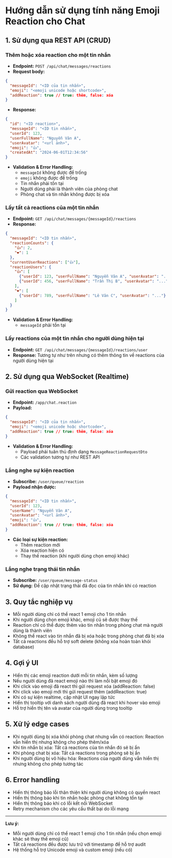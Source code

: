 # Hướng dẫn sử dụng tính năng Emoji Reaction cho Chat

## 1. Sử dụng qua REST API (CRUD)

### Thêm hoặc xóa reaction cho một tin nhắn
- **Endpoint:** `POST /api/chat/messages/reactions`
- **Request body:**
```json
{
  "messageId": "<ID của tin nhắn>",
  "emoji": "<emoji unicode hoặc shortcode>",
  "addReaction": true // true: thêm, false: xóa
}
```
- **Response:**
```json
{
  "id": "<ID reaction>",
  "messageId": "<ID tin nhắn>",
  "userId": 123,
  "userFullName": "Nguyễn Văn A",
  "userAvatar": "<url ảnh>",
  "emoji": "👍",
  "createdAt": "2024-06-01T12:34:56"
}
```
- **Validation & Error Handling:**
  - `messageId` không được để trống
  - `emoji` không được để trống
  - Tin nhắn phải tồn tại
  - Người dùng phải là thành viên của phòng chat
  - Phòng chat và tin nhắn không được bị xóa

### Lấy tất cả reactions của một tin nhắn
- **Endpoint:** `GET /api/chat/messages/{messageId}/reactions`
- **Response:**
```json
{
  "messageId": "<ID tin nhắn>",
  "reactionCounts": {
    "👍": 2,
    "❤️": 1
  },
  "currentUserReactions": ["👍"],
  "reactionUsers": {
    "👍": [
      {"userId": 123, "userFullName": "Nguyễn Văn A", "userAvatar": "..."},
      {"userId": 456, "userFullName": "Trần Thị B", "userAvatar": "..."}
    ],
    "❤️": [
      {"userId": 789, "userFullName": "Lê Văn C", "userAvatar": "..."}
    ]
  }
}
```
- **Validation & Error Handling:**
  - `messageId` phải tồn tại

### Lấy reactions của một tin nhắn cho người dùng hiện tại
- **Endpoint:** `GET /api/chat/messages/{messageId}/reactions/user`
- **Response:** Tương tự như trên nhưng có thêm thông tin về reactions của người dùng hiện tại

## 2. Sử dụng qua WebSocket (Realtime)

### Gửi reaction qua WebSocket
- **Endpoint:** `/app/chat.reaction`
- **Payload:**
```json
{
  "messageId": "<ID của tin nhắn>",
  "emoji": "<emoji unicode hoặc shortcode>",
  "addReaction": true // true: thêm, false: xóa
}
```
- **Validation & Error Handling:**
  - Payload phải tuân thủ định dạng `MessageReactionRequestDto`
  - Các validation tương tự như REST API

### Lắng nghe sự kiện reaction
- **Subscribe:** `/user/queue/reaction`
- **Payload nhận được:**
```json
{
  "messageId": "<ID tin nhắn>",
  "userId": 123,
  "userName": "Nguyễn Văn A",
  "userAvatar": "<url ảnh>",
  "emoji": "👍",
  "addReaction": true // true: thêm, false: xóa
}
```
- **Các loại sự kiện reaction:**
  - Thêm reaction mới
  - Xóa reaction hiện có
  - Thay thế reaction (khi người dùng chọn emoji khác)

### Lắng nghe trạng thái tin nhắn
- **Subscribe:** `/user/queue/message-status`
- **Sử dụng:** Để cập nhật trạng thái đã đọc của tin nhắn khi có reaction

## 3. Quy tắc nghiệp vụ
- Mỗi người dùng chỉ có thể react 1 emoji cho 1 tin nhắn
- Khi người dùng chọn emoji khác, emoji cũ sẽ được thay thế
- Reaction chỉ có thể được thêm vào tin nhắn trong phòng chat mà người dùng là thành viên
- Không thể react vào tin nhắn đã bị xóa hoặc trong phòng chat đã bị xóa
- Tất cả reactions đều hỗ trợ soft delete (không xóa hoàn toàn khỏi database)

## 4. Gợi ý UI
- Hiển thị các emoji reaction dưới mỗi tin nhắn, kèm số lượng
- Nếu người dùng đã react emoji nào thì làm nổi bật emoji đó
- Khi click vào emoji đã react thì gửi request xóa (addReaction: false)
- Khi click vào emoji mới thì gửi request thêm (addReaction: true)
- Khi có sự kiện realtime, cập nhật UI ngay lập tức
- Hiển thị tooltip với danh sách người dùng đã react khi hover vào emoji
- Hỗ trợ hiển thị tên và avatar của người dùng trong tooltip

## 5. Xử lý edge cases
- Khi người dùng bị xóa khỏi phòng chat nhưng vẫn có reaction: Reaction vẫn hiển thị nhưng không cho phép thêm/xóa
- Khi tin nhắn bị xóa: Tất cả reactions của tin nhắn đó sẽ bị ẩn
- Khi phòng chat bị xóa: Tất cả reactions trong phòng sẽ bị ẩn
- Khi người dùng bị vô hiệu hóa: Reactions của người dùng vẫn hiển thị nhưng không cho phép tương tác

## 6. Error handling
- Hiển thị thông báo lỗi thân thiện khi người dùng không có quyền react
- Hiển thị thông báo khi tin nhắn hoặc phòng chat không tồn tại
- Hiển thị thông báo khi có lỗi kết nối WebSocket
- Retry mechanism cho các yêu cầu thất bại do lỗi mạng

---
**Lưu ý:**
- Mỗi người dùng chỉ có thể react 1 emoji cho 1 tin nhắn (nếu chọn emoji khác sẽ thay thế emoji cũ)
- Tất cả reactions đều được lưu trữ với timestamp để hỗ trợ audit
- Hệ thống hỗ trợ Unicode emoji và custom emoji (nếu có)
